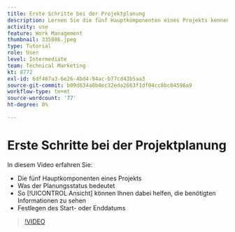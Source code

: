 ```yaml
---
title: Erste Schritte bei der Projektplanung
description: Lernen Sie die fünf Hauptkomponenten eines Projekts kennen, was der Status bedeutet und wie ein [!UICONTROL Ansicht] kann Ihnen dabei helfen, relevante Informationen zu sehen und das Start- oder Fälligkeitsdatum festzulegen.
activity: use
feature: Work Management
thumbnail: 335086.jpeg
type: Tutorial
role: User
level: Intermediate
team: Technical Marketing
kt: 8772
exl-id: 6df467a3-6e26-4bd4-94ac-b77cd43b5aa3
source-git-commit: b09d634a8b4ec32eda2663f1df04cc8bc04596a9
workflow-type: tm+mt
source-wordcount: '77'
ht-degree: 0%

---
```


# Erste Schritte bei der Projektplanung

In diesem Video erfahren Sie:

* Die fünf Hauptkomponenten eines Projekts
* Was der Planungsstatus bedeutet
* So [!UICONTROL Ansicht] können Ihnen dabei helfen, die benötigten Informationen zu sehen
* Festlegen des Start- oder Enddatums

>[!VIDEO](https://video.tv.adobe.com/v/335086/?quality=12)
